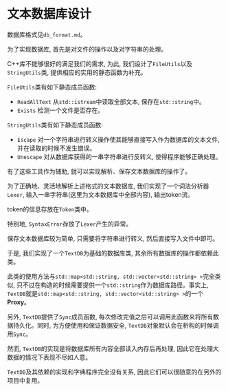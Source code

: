 # 文本数据库设计

数据库格式见`db_format.md`。

为了实现数据库, 首先是对文件的操作以及对字符串的处理。

C++库不能够很好的满足我们的需求, 为此, 我们设计了`FileUtils`以及`StringUtils`类, 提供相应的实用的静态函数为补充。

`FileUtils`类有如下静态成员函数:

- `ReadAllText` 从`std::istream`中读取全部文本, 保存在`std::string`中。
- `Exists` 检测一个文件是否存在。

`StringUtils`类有如下静态成员函数:

- `Escape` 对一个字符串进行转义操作使其能够直接写入作为数据库的文本文件, 并在读取的时候不发生错误。
- `Unescape` 对从数据库获得的一串字符串进行反转义, 使得程序能够正确处理。

有了这些工具作为辅助, 就可以实现解析、保存文本数据库的操作了。

为了正确地、灵活地解析上述格式的文本数据库, 我们实现了一个词法分析器`Lexer`, 输入一串字符串(这里为文本数据库中全部内容), 输出token流。

token的信息存放在`Token`类中。

特别地, `SyntaxError`存放了`Lexer`产生的异常。

保存文本数据库较为简单, 只需要将字符串进行转义, 然后直接写入文件中即可。

于是, 我们实现了一个`TextDB`为基础的数据库类, 其余所有数据库的操作都依赖此类。

此类的使用方法与`std::map<std::string, std::vector<std::string> >`完全类似, 只不过在构造的时候需要提供一个`std::string`作为数据库路径。事实上, `TextDB`就是`std::map<std::string, std::vector<std::string> >`的一个**Proxy**。

另外, `TextDB`提供了`Sync`成员函数, 每次修改完值之后可以调用此函数来将所有数据持久化。同时, 为方便使用和保证数据安全, `TextDB`对象默认会在析构的时候调用`Sync`。


然而, `TextDB`的实现是将数据库所有内容全部读入内存后再处理, 因此它在处理大数据的情况下表现不尽如人意。

`TextDB`及其依赖的实现和字典程序完全没有关系, 因此它们可以很随意的在另外的项目中复用。